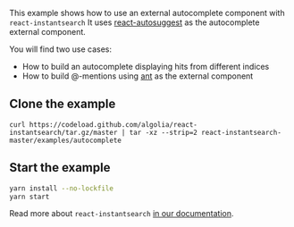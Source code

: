 This example shows how to use an external autocomplete component with `react-instantsearch`
It uses [react-autosuggest](https://github.com/moroshko/react-autosuggest) as the autocomplete external component.

You will find two use cases:

* How to build an autocomplete displaying hits from different indices
* How to build @-mentions using [ant](https://ant.design) as the external component

## Clone the example

```
curl https://codeload.github.com/algolia/react-instantsearch/tar.gz/master | tar -xz --strip=2 react-instantsearch-master/examples/autocomplete
```

## Start the example

```sh
yarn install --no-lockfile
yarn start
```


Read more about `react-instantsearch` [in our documentation](https://www.algolia.com/doc/guides/building-search-ui/what-is-instantsearch/react/).

